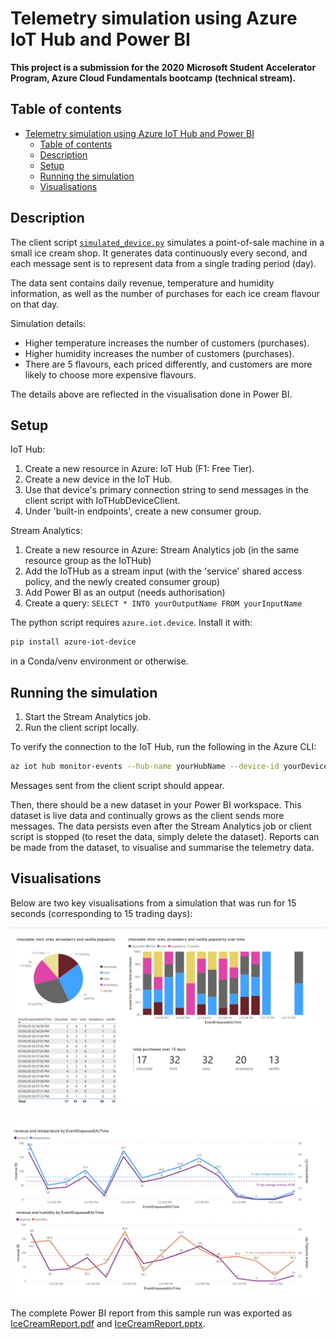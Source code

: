 # Telemetry simulation using Azure IoT Hub and Power BI

**This project is a submission for the 2020**
**Microsoft Student Accelerator Program, Azure Cloud Fundamentals bootcamp**
**(technical stream).**

## Table of contents

- [Telemetry simulation using Azure IoT Hub and Power BI](#telemetry-simulation-using-azure-iot-hub-and-power-bi)
  - [Table of contents](#table-of-contents)
  - [Description](#description)
  - [Setup](#setup)
  - [Running the simulation](#running-the-simulation)
  - [Visualisations](#visualisations)

## Description

The client script [`simulated_device.py`](simulated_device.py) simulates a
point-of-sale machine in a small ice cream shop. It generates data
continuously every second, and each message sent is to represent data from a
single trading period (day).

The data sent contains daily revenue, temperature and humidity information,
as well as the number of purchases for each ice cream flavour on that day.

Simulation details:

- Higher temperature increases the number of customers (purchases).
- Higher humidity increases the number of customers (purchases).
- There are 5 flavours, each priced differently, and customers are more likely
  to choose more expensive flavours.

The details above are reflected in the visualisation done in Power BI.

## Setup

IoT Hub:

1. Create a new resource in Azure: IoT Hub (F1: Free Tier).
2. Create a new device in the IoT Hub.
3. Use that device's primary connection string to send messages in the
   client script with IoTHubDeviceClient.
4. Under 'built-in endpoints', create a new consumer group.

Stream Analytics:

1. Create a new resource in Azure: Stream Analytics job
   (in the same resource group as the IoTHub)
2. Add the IoTHub as a stream input (with the 'service' shared access policy,
   and the newly created consumer group)
3. Add Power BI as an output (needs authorisation)
4. Create a query: `SELECT * INTO yourOutputName FROM yourInputName`

The python script requires `azure.iot.device`. Install it with:

```bash
pip install azure-iot-device
```

in a Conda/venv environment or otherwise.

## Running the simulation

1. Start the Stream Analytics job.
2. Run the client script locally.

To verify the connection to the IoT Hub, run the following in the Azure CLI:

```bash
az iot hub monitor-events --hub-name yourHubName --device-id yourDeviceId
```

Messages sent from the client script should appear.

Then, there should be a new dataset in your Power BI workspace. This dataset
is live data and continually grows as the client sends more messages. The
data persists even after the Stream Analytics job or client script is stopped
(to reset the data, simply delete the dataset). Reports can be made from the
dataset, to visualise and summarise the telemetry data.

## Visualisations

Below are two key visualisations from a simulation that was run for 15 seconds
(corresponding to 15 trading days):

![flavour-popularity](./results/flavour-popularity.jpg)

![temp-humid-over-time](./results/temperature-humidity-revenue-over-time.jpg)

The complete Power BI report from this sample run was exported as
[IceCreamReport.pdf](./results/IceCreamReport.pdf) and
[IceCreamReport.pptx](./results/IceCreamReport.pptx).
